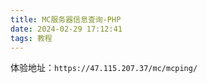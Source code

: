 ```yaml
---
title: MC服务器信息查询-PHP
date: 2024-02-29 17:12:41
tags: 教程
---
```

体验地址：`https://47.115.207.37/mc/mcping/`